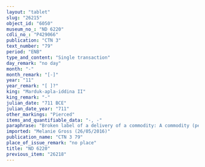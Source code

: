 ```yaml
---
layout: "tablet"
slug: "26215"
object_id: "6050"
museum_no_: "ND 6220"
cdli_no_: "P429066"
publication: "CTN 3"
text_number: "79"
period: "ENB"
type_and_content: "Single transaction"
day_remark: "no day"
month: "-"
month_remark: "[-]"
year: "11"
year_remark: "[ ]?"
king: "Marduk-apla-iddina II"
king_remark: "-"
julian_date: "711 BCE"
julian_date_year: "711"
other_markings: "Pierced"
items_and_quantifiable_data: "-, -"
paraphrase: "Broken label of a delivery of a commodity: A commodity (perhaps wool) from <strong><sup>f</sup>B</strong> is under the administrative authority of (<em>&scaron;a qātē</em>) <strong>A<sub>1</sub></strong> and <strong>A<sub>2</sub></strong>.<br /> &nbsp;<br /> <strong>A<sub>1</sub></strong> = Marnalu; <strong>A<sub>2</sub></strong> = Amurru-mukīn-i&scaron;diya; <strong><sup>f</sup>B</strong> = <sup>f</sup>[&hellip;]-sarurat<br /> <br /> &nbsp;"
imported: "Melanie Gross (26/05/2016)"
publication_name: "CTN 3 79"
place_of_issue_remark: "no place"
title: "ND 6220"
previous_item: "26218"
---
```

